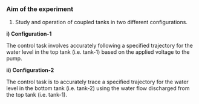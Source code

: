 ### Aim of the experiment

1. Study and operation of coupled tanks in two different configurations.
				
 **i) Configuration-1**

The control task involves accurately following a specified trajectory for the water level in the top tank (i.e. tank-1) based on the applied voltage to the pump.

**ii) Configuration-2**

The control task is to accurately trace a 
specified trajectory for the water level in the bottom tank (i.e. tank-2) using the water flow discharged from the top tank (i.e. tank-1).
                
                